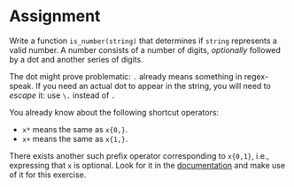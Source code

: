 # Assignment

Write a function `is_number(string)` that determines if `string`
represents a valid number. A number consists of a number of digits,
*optionally* followed by a dot and another series of digits.

The dot might prove problematic: `.` already means something in regex-speak.
If you need an actual dot to appear in the string,
you will need to *escape* it: use `\.` instead of `.`

You already know about the following shortcut operators:

* `x*` means the same as `x{0,}`.
* `x+` means the same as `x{1,}`.

There exists another such prefix operator corresponding to `x{0,1}`, i.e.,
expressing that `x` is optional. Look for it in the [documentation](https://docs.python.org/3/library/re.html) and make use of it for this exercise.
